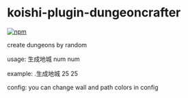 # koishi-plugin-dungeoncrafter

[![npm](https://img.shields.io/npm/v/koishi-plugin-dungeoncrafter?style=flat-square)](https://www.npmjs.com/package/koishi-plugin-dungeoncrafter)

create dungeons by random  

usage: 生成地城 num num  

example: .生成地城 25 25  

config: you can change wall and path colors in config